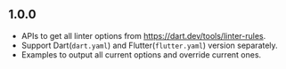 ## 1.0.0

- APIs to get all linter options from https://dart.dev/tools/linter-rules.
- Support Dart(`dart.yaml`) and Flutter(`flutter.yaml`) version separately.
- Examples to output all current options and override current ones.
